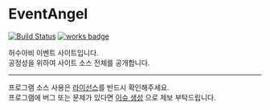# EventAngel
[![Build Status](https://travis-ci.org/horyu1234/EventAngel.svg?branch=master)](https://travis-ci.org/horyu1234/EventAngel)
[![works badge](https://cdn.rawgit.com/nikku/works-on-my-machine/v0.2.0/badge.svg)](https://github.com/nikku/works-on-my-machine)

허수아비 이벤트 사이트입니다.  
공정성을 위하여 사이트 소스 전체를 공개합니다.  

---

프로그램 소스 사용은 [라이선스](https://github.com/horyu1234/EventAngel/blob/master/LICENSE.md)를 반드시 확인해주세요.  
프로그램에 버그 또는 문제가 있다면 [이슈 생성](https://github.com/horyu1234/EventAngel/issues/new) 으로 제보 부탁드립니다.
